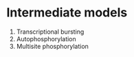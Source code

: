 # Intermediate models

1. Transcriptional bursting
2. Autophosphorylation
3. Multisite phosphorylation

